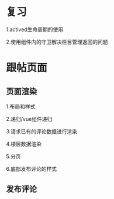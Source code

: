 # 复习

1.actived生命周期的使用

2.使用组件内的守卫解决栏目管理返回的问题



# 跟帖页面

## 页面渲染

1.布局和样式

2.递归/vue组件递归

3.请求已有的评论数据进行渲染

4.楼层数据渲染

5.分页

6.底部发布评论的样式



## 发布评论

